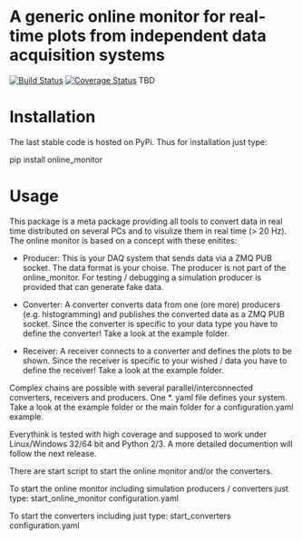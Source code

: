 # A generic online monitor for real-time plots from independent data acquisition systems
[![Build Status](https://travis-ci.org/SiLab-Bonn/online_monitor.svg?branch=master)](https://travis-ci.org/SiLab-Bonn/online_monitor)
[![Coverage Status](https://coveralls.io/repos/SiLab-Bonn/online_monitor/badge.svg?branch=master&service=github)](https://coveralls.io/github/SiLab-Bonn/online_monitor?branch=master)
TBD

# Installation

The last stable code is hosted on PyPi. Thus for installation just type:

pip install online_monitor

# Usage

This package is a meta package providing all tools to convert data in real time distributed on several PCs and to visulize them in real time (> 20 Hz). The online monitor is based on a concept with these enitites:

- Producer:
  This is your DAQ system that sends data via a ZMQ PUB socket. The data format is your choise. The producer is not part of the online_monitor. For testing / debugging a simulation producer is provided that can generate fake data.

- Converter:
  A converter converts data from one (ore more) producers (e.g. histogramming) and publishes the converted data as a ZMQ PUB socket. Since the converter is specific to your data type you have to define the converter! Take a look at the example folder.

- Receiver:
A receiver connects to a converter and defines the plots to be shown. Since the receiver is specific to your wished / data you have to define the receiver! Take a look at the example folder.

Complex chains are possible with several parallel/interconnected converters, receivers and producers. One *. yaml file defines
your system. Take a look at the example folder or the main folder for a configuration.yaml example.

Everythink is tested with high coverage and supposed to work under Linux/Windows 32/64 bit and Python 2/3.
A more detailed documention will follow the next release.

There are start script to start the online monitor and/or the converters.

To start the online monitor including simulation producers / converters just type:
start_online_monitor configuration.yaml

To start the converters including just type:
start_converters configuration.yaml


